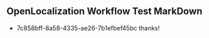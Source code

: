 ## OpenLocalization Workflow Test MarkDown

* 7c858bff-8a58-4335-ae26-7b1efbef45bc 
thanks!



<!--HONumber=Jan16_HO3-->

